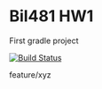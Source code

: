 # Bil481 HW1

First gradle project

[![Build Status](https://app.travis-ci.com/Burakkurt29/bil481-hw1.svg?branch=main)](https://app.travis-ci.com/Burakkurt29/bil481-hw1)

feature/xyz